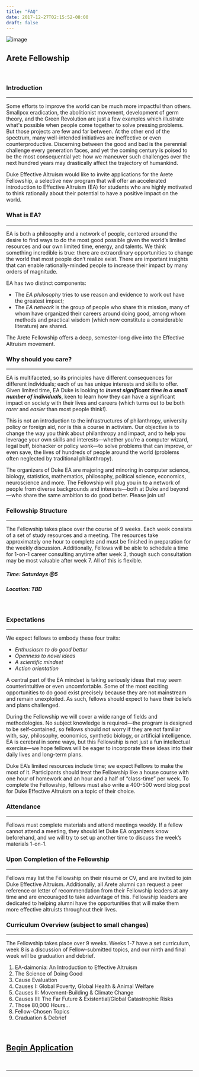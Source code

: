 ```yaml
---
title: "FAQ"
date: 2017-12-27T02:15:52-08:00
draft: false
---
```


![image](/cover-photo-gradient.png)

## Arete Fellowship
<br>

### Introduction
----------------
Some efforts to improve the world can be much more impactful than others. Smallpox eradication, the abolitionist movement, development of germ theory, and the Green Revolution are just a few examples which illustrate what's possible when people come together to solve pressing problems. But those projects are few and far between. At the other end of the spectrum, many well-intended initiatives are ineffective or even counterproductive. Discerning between the good and bad is the perennial challenge every generation faces, and yet the coming century is poised to be the most consequential yet: how we maneuver such challenges over the next hundred years may drastically affect the trajectory of humankind.

Duke Effective Altruism would like to invite applications for the Arete Fellowship, a selective new program that will offer an accelerated introduction to Effective Altruism (EA) for students who are highly motivated to think rationally about their potential to have a positive impact on the world. 

### What is EA?
---------------
EA is both a philosophy and a network of people, centered around the desire to find ways to do the most good possible given the world’s limited resources and our own limited time, energy, and talents. 
We think something incredible is true: there are extraordinary opportunities to change the world that most people don’t realize exist. There are important insights that can enable rationally-minded people to increase their impact by many orders of magnitude.

EA has two distinct components: 

- The *EA philosophy* tries to use reason and evidence to work out have the greatest impact; 
- The *EA network* is the group of people who share this mission, many of whom have organized their careers around doing good, among whom methods and practical wisdom (which now constitute a considerable literature) are shared.

The Arete Fellowship offers a deep, semester-long dive into the Effective Altruism movement. 

### Why should you care?
------------------------

EA is multifaceted, so its principles have different consequences for different individuals; each of us has unique interests and skills to offer. Given limited time, EA Duke is looking to **_invest significant time in a small number of individuals_**, keen to learn how they can have a significant impact on society with their lives and careers (which turns out to be both *rarer* and *easier* than most people think!).

This is not an introduction to the infrastructures of philanthropy, university policy or foreign aid, nor is this a course in activism. Our objective is to change the way you think about philanthropy and impact, and to help you leverage your own skills and interests—whether you’re a computer wizard, legal buff, biohacker or policy wonk—to solve problems that can improve, or even save, the lives of hundreds of people around the world (problems often neglected by traditional philanthropy).

The organizers of Duke EA are majoring and minoring in computer science, biology, statistics, mathematics, philosophy, political science, economics, neuroscience and more. The Fellowship will plug you in to a network of people from diverse backgrounds and interests—both at Duke and beyond—who share the same ambition to do good better. Please join us!

### Fellowship Structure
------------------------

The Fellowship takes place over the course of 9 weeks. Each week consists of a set of study resources and a meeting. The resources take approximately one hour to complete and must be finished in preparation for the weekly discussion. Additionally, Fellows will be able to schedule a time for 1-on-1 career consulting anytime after week 3, though such consultation may be most valuable after week 7. All of this is flexible.
 
##### **Time: Saturdays @5**

##### **Location: TBD**
<br>

### Expectations
----------------

We expect fellows to embody these four traits:  

- *Enthusiasm to do good better*  
- *Openness to novel ideas*  
- *A scientific mindset*  
- *Action orientation*

A central part of the EA mindset is taking seriously ideas that may seem counterintuitive or even uncomfortable. Some of the most exciting opportunities to do good exist precisely because they are not mainstream and remain unexploited. As such, fellows should expect to have their beliefs and plans challenged.

During the Fellowship we will cover a wide range of fields and methodologies. No subject knowledge is required—the program is designed to be self-contained, so fellows should not worry if they are not familiar with, say, philosophy, economics, synthetic biology, or artificial intelligence. EA is cerebral in some ways, but this Fellowship is not just a fun intellectual exercise—we hope fellows will be eager to incorporate these ideas into their daily lives and long-term plans. 

Duke EA’s limited resources include time; we expect Fellows to make the most of it. Participants should treat the Fellowship like a house course with one hour of homework and an hour and a half of “class-time” per week. To complete the Fellowship, fellows must also write a 400-500 word blog post for Duke Effective Altruism on a topic of their choice.

### Attendance
--------------

Fellows must complete materials and attend meetings weekly. If a fellow cannot attend a meeting, they should let Duke EA organizers know beforehand, and we will try to set up another time to discuss the week’s materials 1-on-1.

### Upon Completion of the Fellowship
-------------------------------------

Fellows may list the Fellowship on their résumé or CV, and are invited to join Duke Effective Altruism. Additionally, all Arete alumni can request a peer reference or letter of recommendation from their Fellowship leaders at any time and are encouraged to take advantage of this. Fellowship leaders are dedicated to helping alumni have the opportunities that will make them more effective altruists throughout their lives.

### Curriculum Overview (subject to small changes)
--------------------------------------------------

The Fellowship takes place over 9 weeks. Weeks 1-7 have a set curriculum, week 8 is a discussion of Fellow-submitted topics, and our ninth and final week will be graduation and debrief.

1. EA-daimonia: An Introduction to Effective Altruism  
2. The Science of Doing Good  
3. Cause Evaluation  
4. Causes I: Global Poverty, Global Health & Animal Welfare  
5. Causes II: Movement-Building & Climate Change  
6. Causes III: The Far Future & Existential/Global Catastrophic Risks  
7. Those 80,000 Hours...  
8. Fellow-Chosen Topics  
9. Graduation & Debrief

<br>

## [**Begin Application**](https://docs.google.com/forms/d/e/1FAIpQLScbIiAJEvWZEbUa3k1K8_U5v_fxHosIzSQ1QQIJ0E030HAS2g/viewform?usp=sf_link)

<br>

---
